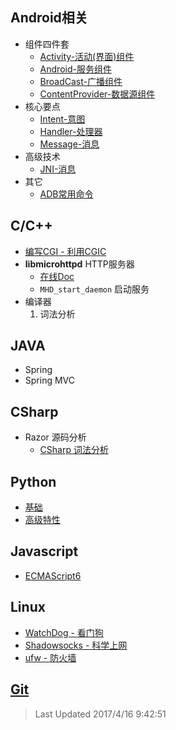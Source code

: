 ## Android相关
* 组件四件套 
	* [Activity-活动(界面)组件](https://iarray.github.io/blog/android/Activity) 
	* [Android-服务组件](https://iarray.github.io/blog/android/Service) 
	* [BroadCast-广播组件](https://iarray.github.io/blog/android/BroadCast)
	* [ContentProvider-数据源组件](https://iarray.github.io/blog/android/ContentProvider)
* 核心要点
	* [Intent-意图](https://iarray.github.io/blog/android/intent)
	* [Handler-处理器](https://iarray.github.io/blog/android/Handler)
	* [Message-消息](https://iarray.github.io/blog/android/Message)
* 高级技术
	* [JNI-消息](https://iarray.github.io/blog/android/JNI)
* 其它
	* [ADB常用命令](https://iarray.github.io/blog/android/ADB) 
## C/C++
* [编写CGI - 利用CGIC](https://iarray.github.io/blog/cpp/cgic)
* **libmicrohttpd** HTTP服务器
	* [在线Doc](http://www.gnu.org/software/libmicrohttpd/manual/libmicrohttpd.html) 
	* `MHD_start_daemon` 启动服务
* 编译器
	1. 词法分析 

## JAVA
* Spring
* Spring MVC

## CSharp
* Razor 源码分析
	* [CSharp 词法分析](https://iarray.github.io/blog/csharp/compiler/tokenizer)

## Python
* [基础](https://iarray.github.io/blog/python/basis)
* [高级特性](https://iarray.github.io/blog/python/feature)

## Javascript
* [ECMAScript6](http://es6.ruanyifeng.com/#docs/)

## Linux
* [WatchDog - 看门狗](https://iarray.github.io/blog/linux/watchdog)
* [Shadowsocks - 科学上网](https://iarray.github.io/blog/linux/shadowsocks)
* [ufw - 防火墙](https://iarray.github.io/blog/linux/firewall) 

## [Git](https://iarray.github.io/blog/git)


> Last Updated 2017/4/16 9:42:51 
